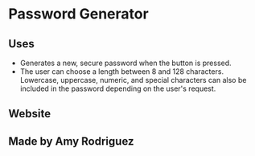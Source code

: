# Password Generator

## Uses
* Generates a new, secure password when the button is pressed.
* The user can choose a length between 8 and 128 characters. Lowercase, uppercase, numeric, and special characters can also be included in the password depending on the user's request.

## Website


## Made by Amy Rodriguez